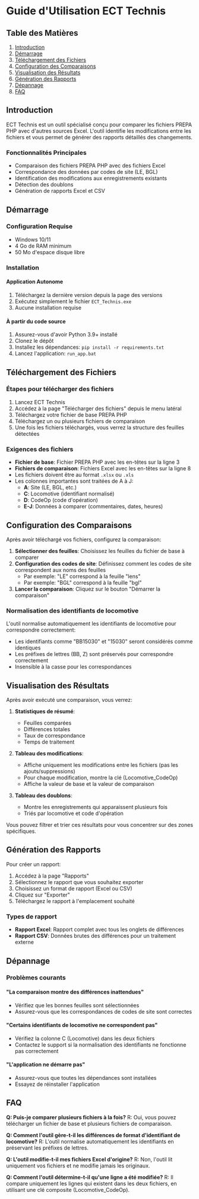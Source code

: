 # Guide d'Utilisation ECT Technis

## Table des Matières
1. [Introduction](#introduction)
2. [Démarrage](#démarrage)
3. [Téléchargement des Fichiers](#téléchargement-des-fichiers)
4. [Configuration des Comparaisons](#configuration-des-comparaisons)
5. [Visualisation des Résultats](#visualisation-des-résultats)
6. [Génération des Rapports](#génération-des-rapports)
7. [Dépannage](#dépannage)
8. [FAQ](#faq)

## Introduction

ECT Technis est un outil spécialisé conçu pour comparer les fichiers PREPA PHP avec d'autres sources Excel. L'outil identifie les modifications entre les fichiers et vous permet de générer des rapports détaillés des changements.

### Fonctionnalités Principales

- Comparaison des fichiers PREPA PHP avec des fichiers Excel
- Correspondance des données par codes de site (LE, BGL)
- Identification des modifications aux enregistrements existants
- Détection des doublons
- Génération de rapports Excel et CSV

## Démarrage

### Configuration Requise

- Windows 10/11
- 4 Go de RAM minimum
- 50 Mo d'espace disque libre

### Installation

#### Application Autonome

1. Téléchargez la dernière version depuis la page des versions
2. Exécutez simplement le fichier `ECT_Technis.exe`
3. Aucune installation requise

#### À partir du code source

1. Assurez-vous d'avoir Python 3.9+ installé
2. Clonez le dépôt
3. Installez les dépendances: `pip install -r requirements.txt`
4. Lancez l'application: `run_app.bat`

## Téléchargement des Fichiers

### Étapes pour télécharger des fichiers

1. Lancez ECT Technis
2. Accédez à la page "Télécharger des fichiers" depuis le menu latéral
3. Téléchargez votre fichier de base PREPA PHP
4. Téléchargez un ou plusieurs fichiers de comparaison
5. Une fois les fichiers téléchargés, vous verrez la structure des feuilles détectées

### Exigences des fichiers

- **Fichier de base**: Fichier PREPA PHP avec les en-têtes sur la ligne 3
- **Fichiers de comparaison**: Fichiers Excel avec les en-têtes sur la ligne 8
- Les fichiers doivent être au format `.xlsx` ou `.xls`
- Les colonnes importantes sont traitées de A à J:
  - **A**: Site (LE, BGL, etc.)
  - **C**: Locomotive (identifiant normalisé)
  - **D**: CodeOp (code d'opération)
  - **E-J**: Données à comparer (commentaires, dates, heures)

## Configuration des Comparaisons

Après avoir téléchargé vos fichiers, configurez la comparaison:

1. **Sélectionner des feuilles**: Choisissez les feuilles du fichier de base à comparer
2. **Configuration des codes de site**: Définissez comment les codes de site correspondent aux noms des feuilles
   - Par exemple: "LE" correspond à la feuille "lens"
   - Par exemple: "BGL" correspond à la feuille "bgl"
3. **Lancer la comparaison**: Cliquez sur le bouton "Démarrer la comparaison"

### Normalisation des identifiants de locomotive

L'outil normalise automatiquement les identifiants de locomotive pour correspondre correctement:
- Les identifiants comme "BB15030" et "15030" seront considérés comme identiques
- Les préfixes de lettres (BB, Z) sont préservés pour correspondre correctement
- Insensible à la casse pour les correspondances

## Visualisation des Résultats

Après avoir exécuté une comparaison, vous verrez:

1. **Statistiques de résumé**:
   - Feuilles comparées
   - Différences totales
   - Taux de correspondance
   - Temps de traitement
   
2. **Tableau des modifications**:
   - Affiche uniquement les modifications entre les fichiers (pas les ajouts/suppressions)
   - Pour chaque modification, montre la clé (Locomotive_CodeOp)
   - Affiche la valeur de base et la valeur de comparaison
   
3. **Tableau des doublons**:
   - Montre les enregistrements qui apparaissent plusieurs fois
   - Triés par locomotive et code d'opération

Vous pouvez filtrer et trier ces résultats pour vous concentrer sur des zones spécifiques.

## Génération des Rapports

Pour créer un rapport:

1. Accédez à la page "Rapports"
2. Sélectionnez le rapport que vous souhaitez exporter
3. Choisissez un format de rapport (Excel ou CSV)
4. Cliquez sur "Exporter"
5. Téléchargez le rapport à l'emplacement souhaité

### Types de rapport

- **Rapport Excel**: Rapport complet avec tous les onglets de différences
- **Rapport CSV**: Données brutes des différences pour un traitement externe

## Dépannage

### Problèmes courants

#### "La comparaison montre des différences inattendues"
- Vérifiez que les bonnes feuilles sont sélectionnées
- Assurez-vous que les correspondances de codes de site sont correctes

#### "Certains identifiants de locomotive ne correspondent pas"
- Vérifiez la colonne C (Locomotive) dans les deux fichiers
- Contactez le support si la normalisation des identifiants ne fonctionne pas correctement

#### "L'application ne démarre pas"
- Assurez-vous que toutes les dépendances sont installées
- Essayez de réinstaller l'application

## FAQ

**Q: Puis-je comparer plusieurs fichiers à la fois?**
R: Oui, vous pouvez télécharger un fichier de base et plusieurs fichiers de comparaison.

**Q: Comment l'outil gère-t-il les différences de format d'identifiant de locomotive?**
R: L'outil normalise automatiquement les identifiants en préservant les préfixes de lettres.

**Q: L'outil modifie-t-il mes fichiers Excel d'origine?**
R: Non, l'outil lit uniquement vos fichiers et ne modifie jamais les originaux.

**Q: Comment l'outil détermine-t-il qu'une ligne a été modifiée?**
R: Il compare uniquement les lignes qui existent dans les deux fichiers, en utilisant une clé composite (Locomotive_CodeOp).
